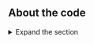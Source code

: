 ## About the code

<details>
 <summary>Expand the section</summary>

1. In the `TodoListService` project,  which represents the web api, first the package `Microsoft.Identity.Web`is added from NuGet.

1. Starting with the **Startup.cs** file :

    * at the top of the file, the following using directory was added:

      ```CSharp
      using Microsoft.Identity.Web;
      ```

    * in the `ConfigureServices` method, the following code was added, replacing any existing `AddAuthentication()` code:

      ```CSharp
      services.AddMicrosoftIdentityWebApiAuthentication(Configuration);
      ```

    * `AddMicrosoftIdentityWebApiAuthentication()` protects the Web API by [validating Access tokens](https://docs.microsoft.com/azure/active-directory/develop/access-tokens#validating-tokens) sent tho this API. Check out [Protected web API: Code configuration](https://docs.microsoft.com/azure/active-directory/develop/scenario-protected-web-api-app-configuration) which explains the inner workings of this method in more detail.

    * There is a bit of code (commented) provided under this method that can be used to used do **extended token validation** and do checks based on additional claims, such as:
      * check if the client app's `appid (azp)` is in some sort of an allowed  list via the 'azp' claim, in case you wanted to restrict the API to a list of client apps.
      * check if the caller's account is homed or guest via the `acct` optional claim
      * check if the caller belongs to right roles or groups via the `roles` or `groups` claim, respectively

    See [How to manually validate a JWT access token using the Microsoft identity platform](https://aka.ms/extendtokenvalidation) for more details on to further verify the caller using this method.

1. Then in the controllers `TodoListController.cs`, the `[Authorize]` added on top of the class to protect this route.
    * Further in the controller, the [RequiredScopeOrAppPermission](https://github.com/AzureAD/microsoft-identity-web/wiki/web-apis#checking-for-scopes-or-app-permissions=) is used to list the ([Delegated permissions](https://docs.microsoft.com/azure/active-directory/develop/v2-permissions-and-consent)), that the user should consent for, before the method can be called.  
    * The delegated permissions are checked inside `TodoListService\Controllers\ToDoListController.cs` in the following manner:

      ```CSharp
      [HttpGet]
      [RequiredScopeOrAppPermission(
        AcceptedScope = new string[] { "ToDoList.Read", "ToDoList.ReadWrite" },
        AcceptedAppPermission = new string[] { "ToDoList.Read.All", "ToDoList.ReadWrite.All" }
        )]
      public IEnumerable<Todo> Get()
      {
            if (!IsAppOnlyToken())
          {
              // this is a request for all ToDo list items of a certain user.
              return TodoStore.Values.Where(x => x.Owner == _currentLoggedUser);
          }
          else
          {
              // Its an app calling with app permissions, so return all items across all users
              return TodoStore.Values;
          }
      }
      ```

      The code above demonstrates that to be able to reach a GET REST operation, the access token should contain AT LEAST ONE of the scopes (delegated permissions) listed inside parameter of [RequiredScopeOrAppPermission](https://github.com/AzureAD/microsoft-identity-web/wiki/web-apis#checking-for-scopes-or-app-permissions=) attribute
      Please note that while in this sample, the client app only works with *Delegated Permissions*,  the API's controller is designed to work with both *Delegated* and *Application* permissions.

      The **ToDoList.<*>.All** permissions are **Application Permissions**.

      Here is another example from the same controller:

      ``` CSharp
      [HttpDelete("{id}")]
      [RequiredScopeOrAppPermission(
          AcceptedScope = new string[] { "ToDoList.ReadWrite" },
          AcceptedAppPermission = new string[] { "ToDoList.ReadWrite.All" })]
      public void Delete(int id)
      {
            if (!IsAppOnlyToken())
            {
                // only delete if the ToDo list item belonged to this user
                if (TodoStore.Values.Any(x => x.Id == id && x.Owner == _currentLoggedUser))
                {
                    TodoStore.Remove(id);
                }
            }
            else
            {
                TodoStore.Remove(id);
            }
      }
      ```

      The above code demonstrates that to be able to execute the DELETE REST operation, the access token MUST contain the `ToDoList.ReadWrite` scope. Note that the called is not allowed to access this operation with just `ToDoList.Read` scope only.
      Also note of how we distinguish the **what** a user can delete. When there is a **ToDoList.ReadWrite.All** permission available, the user can delete **ANY** entity from the database,
      but with **ToDoList.ReadWrite**, the user can delete only their own entries.

    * The method *IsAppOnlyToken()* is used by controller method to detect presence of an app only token, i.e a token that was issued to an app using the [Client credentials](https://docs.microsoft.com/azure/active-directory/develop/v2-oauth2-client-creds-grant-flow) flow, i.e no users were signed-in by this client app. 

      ```csharp
        private bool IsAppOnlyToken()
        {
            // Add in the optional 'idtyp' claim to check if the access token is coming from an application or user.
            //
            // See: https://docs.microsoft.com/en-us/azure/active-directory/develop/active-directory-optional-claims

            if (GetCurrentClaimsPrincipal() != null)
            {
                return GetCurrentClaimsPrincipal().Claims.Any(c => c.Type == "idtyp" && c.Value == "app");
            }

            return false;
        }
      ```

1. In the `TodoListClient` project,  which represents the client app that signs-in a user and makes calls to the web api, first the package `Microsoft.Identity.Web`is added from NuGet.

* The following lines in *Startup.cs* adds the ability to authenticate a user using Azure AD.

```csharp
        services.AddMicrosoftIdentityWebAppAuthentication(Configuration)
                .EnableTokenAcquisitionToCallDownstreamApi(
                    Configuration.GetSection("TodoList:TodoListScopes").Get<string>().Split(" ", System.StringSplitOptions.RemoveEmptyEntries)
                    )
                .AddInMemoryTokenCaches();
```

* Specifying Initial scopes (delegated permissions)

The ToDoListClient's *appsettings.json* file contains `ToDoListScopes` key that is used in *startup.cs* to specify which initial scopes (delegated permissions) should be requested for the Access Token when a user is being signed-in:

```csharp
    services.AddMicrosoftIdentityWebAppAuthentication(Configuration)
    .EnableTokenAcquisitionToCallDownstreamApi(Configuration.GetSection("TodoList:TodoListScopes")
    .Get<string>().Split(" ", System.StringSplitOptions.RemoveEmptyEntries))
    .AddInMemoryTokenCaches();
```

* Detecting *Guest* users of a tenant signing-in. This section of code in *Startup.cs* shows you how to detect if the user signing-in is a *member* or *guest*. 
  
  ```CSharp
  app.Use(async (context, next) => {
                if (context.User != null && context.User.Identity.IsAuthenticated)
                {
                    // you can conduct any conditional processing for guest/homes user by inspecting the value of the 'acct' claim
                    // Read more about the 'acct' claim at aka.ms/optionalclaims
                    if (context.User.Claims.Any(x => x.Type == "acct"))
                    {
                        string claimvalue = context.User.Claims.FirstOrDefault(x => x.Type == "acct").Value;
                        string userType = claimvalue == "0" ? "Member" : "Guest";
                        Debug.WriteLine($"The type of the user account from this Azure AD tenant is-{userType}");
                    }
                }
                await next();
            });
  ```

1. There is some commented code in *Startup.cs* that also shows how to user certificates and KeyVault in place, see [README-use-certificate](README-use-certificate.md) for more details on how to use code in this section.
1. Also consider adding [MSAL.NET Logging](https://docs.microsoft.com/azure/active-directory/develop/msal-logging-dotnet) to you project

</details>
